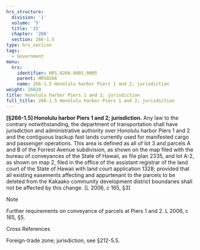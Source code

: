 ```yaml
---
hrs_structure:
  division: '1'
  volume: '5'
  title: '15'
  chapter: '266'
  section: 266-1.5
type: hrs_section
tags:
  - Government
menu:
  hrs:
    identifier: HRS_0266-0001_0005
    parent: HRS0266
    name: 266-1.5 Honolulu harbor Piers 1 and 2; jurisdiction
weight: 16010
title: Honolulu harbor Piers 1 and 2; jurisdiction
full_title: 266-1.5 Honolulu harbor Piers 1 and 2; jurisdiction
---
```

**[§266-1.5] Honolulu harbor Piers 1 and 2; jurisdiction.** Any law to the contrary notwithstanding, the department of transportation shall have jurisdiction and administrative authority over Honolulu harbor Piers 1 and 2 and the contiguous backup fast lands currently used for manifested cargo and passenger operations. This area is defined as all of lot 3 and parcels A and B of the Forrest Avenue subdivision, as shown on the map filed with the bureau of conveyances of the State of Hawaii, as file plan 2335, and lot A-2, as shown on map 2, filed in the office of the assistant registrar of the land court of the State of Hawaii with land court application 1328; provided that all existing easements affecting and appurtenant to the parcels to be deleted from the Kakaako community development district boundaries shall not be affected by this change. [L 2006, c 165, §3]

Note

Further requirements on conveyance of parcels at Piers 1 and 2\. L 2006, c 165, §5.

Cross References

Foreign-trade zone; jurisdiction, see §212-5.5.